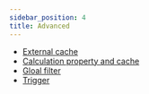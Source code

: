 ```yaml
---
sidebar_position: 4
title: Advanced
---
```


- [External cache](./cache)
- [Calculation property and cache](./calculated-prop.mdx)
- [Gloal filter](./filter)
- [Trigger](./trigger)